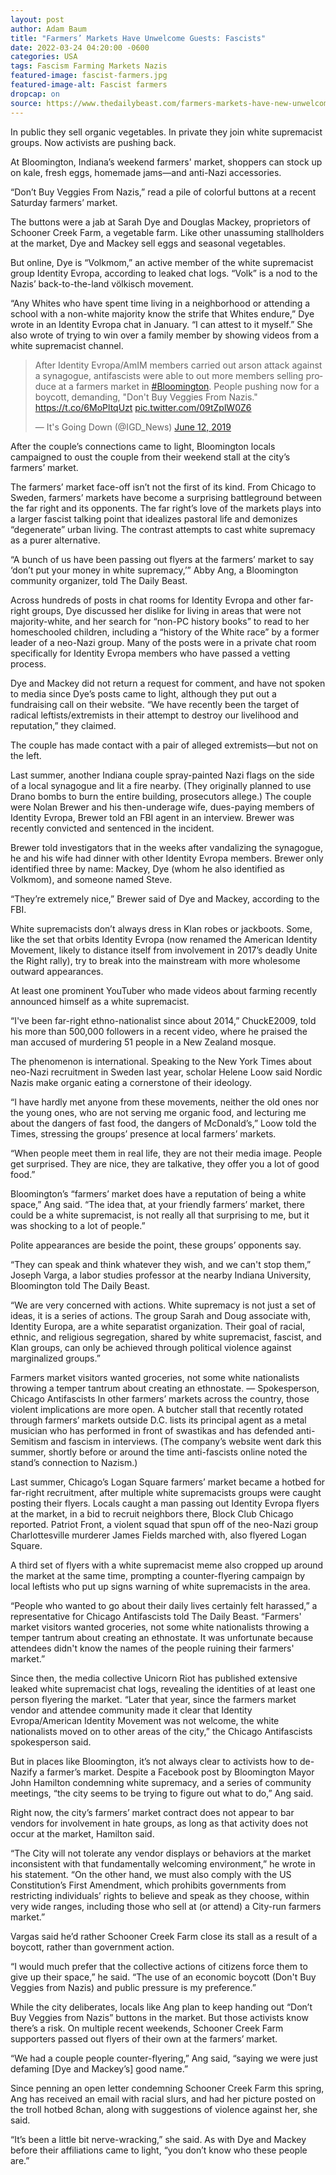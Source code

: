 ```yaml
---
layout: post
author: Adam Baum 
title: "Farmers’ Markets Have Unwelcome Guests: Fascists"
date: 2022-03-24 04:20:00 -0600
categories: USA  
tags: Fascism Farming Markets Nazis
featured-image: fascist-farmers.jpg
featured-image-alt: Fascist farmers 
dropcap: on 
source: https://www.thedailybeast.com/farmers-markets-have-new-unwelcome-guests-fascists
---
```

In public they sell organic vegetables. In private they join white supremacist groups. Now activists are pushing back.

At Bloomington, Indiana’s weekend farmers' market, shoppers can stock up on kale, fresh eggs, homemade jams—and anti-Nazi accessories.

“Don’t Buy Veggies From Nazis,” read a pile of colorful buttons at a recent Saturday farmers’ market.

The buttons were a jab at Sarah Dye and Douglas Mackey, proprietors of Schooner Creek Farm, a vegetable farm. Like other unassuming stallholders at the market, Dye and Mackey sell eggs and seasonal vegetables. 

But online, Dye is “Volkmom,” an active member of the white supremacist group Identity Evropa, according to leaked chat logs. “Volk” is a nod to the Nazis’ back-to-the-land völkisch movement.

“Any Whites who have spent time living in a neighborhood or attending a school with a non-white majority know the strife that Whites endure,” Dye wrote in an Identity Evropa chat in January. “I can attest to it myself.” She also wrote of trying to win over a family member by showing videos from a white supremacist channel.

<blockquote class="twitter-tweet"><p lang="en" dir="ltr">After Identity Evropa/AmIM members carried out arson attack against a synagogue, antifascists were able to out more members selling produce at a farmers market in <a href="https://twitter.com/hashtag/Bloomington?src=hash&amp;ref_src=twsrc%5Etfw">#Bloomington</a>. People pushing now for a boycott, demanding, &quot;Don&#39;t Buy Veggies From Nazis.&quot; <a href="https://t.co/6MoPltqUzt">https://t.co/6MoPltqUzt</a> <a href="https://t.co/09tZplW0Z6">pic.twitter.com/09tZplW0Z6</a></p>&mdash; It&#39;s Going Down (@IGD_News) <a href="https://twitter.com/IGD_News/status/1138866387030597639?ref_src=twsrc%5Etfw">June 12, 2019</a></blockquote> <script async src="https://platform.twitter.com/widgets.js" charset="utf-8"></script>

After the couple’s connections came to light, Bloomington locals campaigned to oust the couple from their weekend stall at the city’s farmers’ market. 

The farmers’ market face-off isn’t not the first of its kind. From Chicago to Sweden, farmers’ markets have become a surprising battleground between the far right and its opponents. The far right’s love of the markets plays into a larger fascist talking point that idealizes pastoral life and demonizes “degenerate” urban living. The contrast attempts to cast white supremacy as a purer alternative. 

“A bunch of us have been passing out flyers at the farmers’ market to say ‘don’t put your money in white supremacy,’” Abby Ang, a Bloomington community organizer, told The Daily Beast.

Across hundreds of posts in chat rooms for Identity Evropa and other far-right groups, Dye discussed her dislike for living in areas that were not majority-white, and her search for “non-PC history books” to read to her homeschooled children, including a “history of the White race” by a former leader of a neo-Nazi group. Many of the posts were in a private chat room specifically for Identity Evropa members who have passed a vetting process.

Dye and Mackey did not return a request for comment, and have not spoken to media since Dye’s posts came to light, although they put out a fundraising call on their website. “We have recently been the target of radical leftists/extremists in their attempt to destroy our livelihood and reputation,” they claimed.

The couple has made contact with a pair of alleged extremists—but not on the left. 

Last summer, another Indiana couple spray-painted Nazi flags on the side of a local synagogue and lit a fire nearby. (They originally planned to use Drano bombs to burn the entire building, prosecutors allege.) The couple were Nolan Brewer and his then-underage wife, dues-paying members of Identity Evropa, Brewer told an FBI agent in an interview. Brewer was recently convicted and sentenced in the incident.

Brewer told investigators that in the weeks after vandalizing the synagogue, he and his wife had dinner with other Identity Evropa members. Brewer only identified three by name: Mackey, Dye (whom he also identified as Volkmom), and someone named Steve.

“They’re extremely nice,” Brewer said of Dye and Mackey, according to the FBI.

White supremacists don’t always dress in Klan robes or jackboots. Some, like the set that orbits Identity Evropa (now renamed the American Identity Movement, likely to distance itself from involvement in 2017’s deadly Unite the Right rally), try to break into the mainstream with more wholesome outward appearances.

At least one prominent YouTuber who made videos about farming recently announced himself as a white supremacist. 

“I've been far-right ethno-nationalist since about 2014,” ChuckE2009, told his more than 500,000 followers in a recent video, where he praised the man accused of murdering 51 people in a New Zealand mosque.

The phenomenon is international. Speaking to the New York Times about neo-Nazi recruitment in Sweden last year, scholar Helene Loow said Nordic Nazis make organic eating a cornerstone of their ideology.

“I have hardly met anyone from these movements, neither the old ones nor the young ones, who are not serving me organic food, and lecturing me about the dangers of fast food, the dangers of McDonald’s,” Loow told the Times, stressing the groups’ presence at local farmers’ markets.

“When people meet them in real life, they are not their media image. People get surprised. They are nice, they are talkative, they offer you a lot of good food.”

Bloomington’s “farmers’ market does have a reputation of being a white space,” Ang said. “The idea that, at your friendly farmers’ market, there could be a white supremacist, is not really all that surprising to me, but it was shocking to a lot of people.”

Polite appearances are beside the point, these groups’ opponents say.

“They can speak and think whatever they wish, and we can't stop them,” Joseph Varga, a labor studies professor at the nearby Indiana University, Bloomington told The Daily Beast.

“We are very concerned with actions. White supremacy is not just a set of ideas, it is a series of actions. The group Sarah and Doug associate with, Identity Europa, are a white separatist organization. Their goal of racial, ethnic, and religious segregation, shared by white supremacist, fascist, and Klan groups, can only be achieved through political violence against marginalized groups.”

Farmers market visitors wanted groceries, not some white nationalists throwing a temper tantrum about creating an ethnostate.
— Spokesperson, Chicago Antifascists
In other farmers’ markets across the country, those violent implications are more open. A butcher stall that recently rotated through farmers’ markets outside D.C. lists its principal agent as a metal musician who has performed in front of swastikas and has defended anti-Semitism and fascism in interviews. (The company’s website went dark this summer, shortly before or around the time anti-fascists online noted the stand’s connection to Nazism.)

Last summer, Chicago’s Logan Square farmers’ market became a hotbed for far-right recruitment, after multiple white supremacists groups were caught posting their flyers. Locals caught a man passing out Identity Evropa flyers at the market, in a bid to recruit neighbors there, Block Club Chicago reported. Patriot Front, a violent squad that spun off of the neo-Nazi group Charlottesville murderer James Fields marched with, also flyered Logan Square.

A third set of flyers with a white supremacist meme also cropped up around the market at the same time, prompting a counter-flyering campaign by local leftists who put up signs warning of white supremacists in the area.

“People who wanted to go about their daily lives certainly felt harassed,” a representative for Chicago Antifascists told The Daily Beast. “Farmers' market visitors wanted groceries, not some white nationalists throwing a temper tantrum about creating an ethnostate. It was unfortunate because attendees didn't know the names of the people ruining their farmers' market.”

Since then, the media collective Unicorn Riot has published extensive leaked white supremacist chat logs, revealing the identities of at least one person flyering the market. “Later that year, since the farmers market vendor and attendee community made it clear that Identity Evropa/American Identity Movement was not welcome, the white nationalists moved on to other areas of the city,” the Chicago Antifascists spokesperson said.

But in places like Bloomington, it’s not always clear to activists how to de-Nazify a farmer’s market. Despite a Facebook post by Bloomington Mayor John Hamilton condemning white supremacy, and a series of community meetings, “the city seems to be trying to figure out what to do,” Ang said.

Right now, the city’s farmers’ market contract does not appear to bar vendors for involvement in hate groups, as long as that activity does not occur at the market, Hamilton said.

“The City will not tolerate any vendor displays or behaviors at the market inconsistent with that fundamentally welcoming environment,” he wrote in his statement. “On the other hand, we must also comply with the US Constitution’s First Amendment, which prohibits governments from restricting individuals’ rights to believe and speak as they choose, within very wide ranges, including those who sell at (or attend) a City-run farmers market.”

Vargas said he’d rather Schooner Creek Farm close its stall as a result of a boycott, rather than government action. 

“I would much prefer that the collective actions of citizens force them to give up their space,” he said. “The use of an economic boycott (Don't Buy Veggies from Nazis) and public pressure is my preference.”

While the city deliberates, locals like Ang plan to keep handing out “Don’t Buy Veggies from Nazis” buttons in the market. But those activists know there’s a risk. On multiple recent weekends, Schooner Creek Farm supporters passed out flyers of their own at the farmers’ market.

“We had a couple people counter-flyering,” Ang said, “saying we were just defaming [Dye and Mackey’s] good name.”

Since penning an open letter condemning Schooner Creek Farm this spring, Ang has received an email with racial slurs, and had her picture posted on the troll hotbed 8chan, along with suggestions of violence against her, she said.

“It’s been a little bit nerve-wracking,” she said. As with Dye and Mackey before their affiliations came to light, “you don’t know who these people are.”
